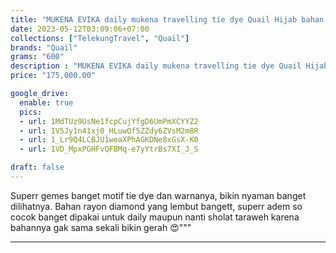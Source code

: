 ```yaml
---
title: "MUKENA EVIKA daily mukena travelling tie dye Quail Hijab bahan rayon"
date: 2023-05-12T03:09:06+07:00
collections: ["TelekungTravel", "Quail"]
brands: "Quail"
grams: "600"
description : "MUKENA EVIKA daily mukena travelling tie dye Quail Hijab bahan rayon"
price: "175,000.00"

google_drive:
  enable: true
  pics:
  - url: 1MdTUz9UsNe1fcpCujYfgD6UmPmXCYYZ2
  - url: 1V5Jy1n41xj0_HLuwQf5ZZdy6ZVsM2m8R
  - url: 1_Lr9Q4LCBJU1weaXPhAGKDNe8xGsX-K0
  - url: 1VD_MpxPGHFvQFBMq-e7yYtrBs7XI_J_S

draft: false
---
```


Superr gemes banget motif tie dye dan warnanya, bikin nyaman banget dilihatnya. Bahan rayon diamond yang lembut bangett, superr adem so cocok banget dipakai untuk daily maupun nanti sholat taraweh karena bahannya gak sama sekali bikin gerah 😍"""

----------    
 
